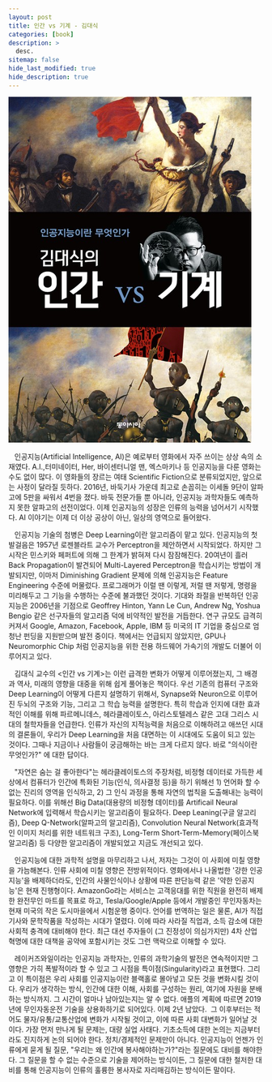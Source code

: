 ```yaml
---
layout: post
title: 인간 vs 기계 - 김대식
categories: [book]
description: >
  desc.
sitemap: false
hide_last_modified: true
hide_description: true
---
```


![](/assets/img/posts/from_tistory/086.jpeg)
  


  


  


  


   인공지능(Artificial Intelligence, AI)은 예로부터 영화에서 자주 쓰이는 상상 속의 소재였다. A.I.,터미네이터, Her, 바이센터니얼 맨, 엑스마키나 등 인공지능을 다룬 영화는 수도 없이 많다. 이 영화들의 장르는 여태 Scientific Fiction으로 분류되었지만, 앞으로는 사정이 달라질 듯하다. 2016년, 바둑기사 가운데 최고로 손꼽히는 이세돌 9단이 알파고에 5판을 싸워서 4번을 졌다. 바둑 전문가들 뿐 아니라, 인공지능 과학자들도 예측하지 못한 알파고의 선전이었다. 이제 인공지능의 성장은 인류의 능력을 넘어서기 시작했다. AI 이야기는 이제 더 이상 공상이 아닌, 일상의 영역으로 들어왔다.

  


   인공지능 기술의 첨병은 Deep Learning이란 알고리즘이 맡고 있다. 인공지능의 첫 발걸음은 1957년 로젠블라트 교수가 Perceptron을 제안하면서 시작되었다. 하지만 그 시작은 민스키와 페퍼트에 의해 그 한계가 밝혀져 다시 잠잠해진다. 20여년이 흘러 Back Propagation이 발견되어 Multi-Layered Perceptron을 학습시키는 방법이 개발되지만, 이마저 Diminishing Gradient 문제에 의해 인공지능은 Feature Engineering 수준에 머물렀다. 프로그래머가 이럴 땐 이렇게, 저럴 땐 저렇게, 명령을 미리해두고 그 기능을 수행하는 수준에 불과했던 것이다. 기대와 좌절을 반복하던 인공지능은 2006년을 기점으로 Geoffrey Hinton, Yann Le Cun, Andrew Ng, Yoshua Bengio 같은 선구자들의 알고리즘 덕에 비약적인 발전을 거듭한다. 연구 규모도 급격히 커져서 Google, Amazon, Facebook, Apple, IBM 등 미국의 IT 기업을 중심으로 엄청난 펀딩을 지원받으며 발전 중이다. 책에서는 언급되지 않았지만, GPU나 Neuromorphic Chip 처럼 인공지능을 위한 전용 하드웨어 가속기의 개발도 더불어 이루어지고 있다.

  


   김대식 교수의 <인간 vs 기계\>는 이런 급격한 변화가 어떻게 이루어졌는지, 그 배경과 역사, 미래의 영향을 대중을 위해 쉽게 풀어놓은 책이다. 우선 기존의 컴퓨터 구조와 Deep Learning이 어떻게 다른지 설명하기 위해서, Synapse와 Neuron으로 이루어진 두뇌의 구조와 기능, 그리고 그 학습 능력을 설명한다. 특히 학습과 인지에 대한 효과적인 이해를 위해 파르메니데스, 헤라클레이토스, 아리스토텔레스 같은 고대 그리스 시대의 철학자들을 언급한다. 인류가 자신의 지적능력을 처음으로 이해하려고 애쓰던 시대의 결론들이, 우리가 Deep Learning을 처음 대면하는 이 시대에도 도움이 되고 있는 것이다. 그때나 지금이나 사람들이 궁금해하는 바는 크게 다르지 않다. 바로 "의식이란 무엇인가?" 에 대한 답이다.

  


   "자연은 숨는 걸 좋아한다"는 헤라클레이토스의 주장처럼, 비정형 데이터로 가득한 세상에서 컴퓨터가 인간에 특화된 기능(인식, 의사결정 등)을 하기 위해선 1) 언어화 할 수 없는 진리의 영역을 인식하고, 2) 그 인식 과정을 통해 자연의 법칙을 도출해내는 능력이 필요하다. 이를 위해선 Big Data(대용량의 비정형 데이터)를 Artificail Neural Network에 입력해서 학습시키는 알고리즘이 필요하다. Deep Leaning(구글 알고리즘), Deep Q-Network(알파고의 알고리즘), Convolution Neural Network(효과적인 이미지 처리를 위한 네트워크 구조), Long-Term Short-Term-Memory(페이스북 알고리즘) 등 다양한 알고리즘이 개발되었고 지금도 개선되고 있다.

  


   인공지능에 대한 과학적 설명을 마무리하고 나서, 저자는 그것이 이 사회에 미칠 영향을 가늠해본다. 인류 사회에 미칠 영향은 전방위적이다. 영화에서나 나올법한 '강한 인공지능'을 배제하더라도, 인간의 사물인식이나 상황에 따른 판단능력 같은 '약한 인공지능'은 현재 진행형이다. AmazonGo라는 서비스는 고객응대를 위한 직원을 완전히 배제한 완전무인 마트를 목표로 하고, Tesla/Google/Apple 등에서 개발중인 무인자동차는 현재 미국의 작은 도시마을에서 시험운행 중이다. 언어를 번역하는 일은 물론, AI가 직접 기사와 문학작품을 작성하는 시대가 열렸다. 이에 따라 사라질 직업과, 소득 감소에 대한 사회적 충격에 대비해야 한다. 최근 대선 주자들이 (그 진정성이 의심가지만) 4차 산업혁명에 대한 대책을 공약에 포함시키는 것도 그런 맥락으로 이해할 수 있다.

  


   레이커즈와일이라는 인공지능 과학자는, 인류의 과학기술의 발전은 연속적이지만 그 영향은 가히 폭발적이라 할 수 있고 그 시점을 특이점(Singularity)라고 표현했다. 그리고 이 특이점은 우리 사회를 인공지능이란 블랙홀로 몰아넣고 모든 것을 변화시킬 것이다. 우리가 생각하는 방식, 인간에 대한 이해, 사회를 구성하는 원리, 여기에 자원을 분배하는 방식까지. 그 시간이 얼마나 남아있는지는 알 수 없다. 애플의 계획에 따르면 2019년에 무인자동운전 기술을 상용화하기로 되어있다. 이제 2년 남았다.  그 이후부터는 적어도 물자/유통/교통산업에 변화가 시작될 것이고, 이에 따른 사회 대변화가 일어날 것이다. 가장 먼저 만나게 될 문제는, 대량 실업 사태다. 기초소득에 대한 논의는 지금부터라도 진지하게 논의 되어야 한다. 정치/경제적인 문제만이 아니다. 인공지능이 언젠가 인류에게 묻게 될 질문, "우리는 왜 인간에 봉사해야하는가?"라는 질문에도 대비를 해야한다. 그 질문을 할 수 없는 수준으로 기술을 제어하는 방식이든, 그 질문에 대한 철저한 대비를 통해 인공지능이 인류의 훌륭한 봉사자로 자리매김하는 방식이든 말이다.

  


  


